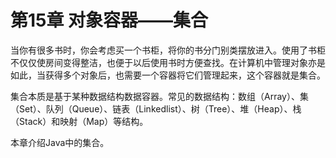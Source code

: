 # 第15章 对象容器——集合

当你有很多书时，你会考虑买一个书柜，将你的书分门别类摆放进入。使用了书柜不仅仅使房间变得整洁，也便于以后使用书时方便查找。在计算机中管理对象亦是如此，当获得多个对象后，也需要一个容器将它们管理起来，这个容器就是集合。

集合本质是基于某种数据结构数据容器。常见的数据结构：数组（Array）、集（Set）、队列（Queue）、链表（Linkedlist）、树（Tree）、堆（Heap）、栈（Stack）和映射（Map）等结构。

本章介绍Java中的集合。
